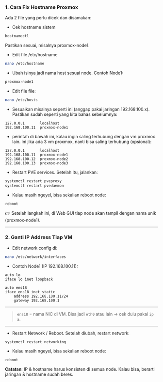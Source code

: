 ### 1. Cara Fix Hostname Proxmox

Ada 2 file yang perlu dicek dan disamakan:

- Cek hostname sistem

```bash
hostnamectl
```

Pastikan sesuai, misalnya proxmox-node1.

- Edit file /etc/hostname

```bash
nano /etc/hostname
```

- Ubah isinya jadi nama host sesuai node.
Contoh Node1:

```bash
proxmox-node1
```

- Edit file file:

```bash
nano /etc/hosts
```

- Sesuaikan misalnya seperti ini (anggap pakai jaringan 192.168.100.x). Pastikan sudah seperti yang kita bahas sebelumnya:

```
127.0.0.1       localhost
192.168.100.11  proxmox-node1
```

- perintah di bawah ini, kalau ingin saling terhubung dengan vm proxmox lain. ini jika ada 3 vm proxmox, nanti bisa saling terhubung (opsional):

```
127.0.0.1       localhost
192.168.100.11  proxmox-node1
192.168.100.12  proxmox-node2
192.168.100.13  proxmox-node3
```

- Restart PVE services. Setelah itu, jalankan:

```bash
systemctl restart pveproxy
systemctl restart pvedaemon
```

- Kalau masih ngeyel, bisa sekalian reboot node:

```bash
reboot
```

👉 Setelah langkah ini, di Web GUI tiap node akan tampil dengan nama unik (proxmox-node1).

---

### 2. Ganti IP Address Tiap VM

- Edit network config di:

```bash
nano /etc/network/interfaces
```

- Contoh Node1 (IP 192.168.100.11):

```
auto lo
iface lo inet loopback

auto ens18
iface ens18 inet static
    address 192.168.100.11/24
    gateway 192.168.100.1
```

---

> `ens18` = nama NIC di VM. Bisa jadi `eth0` atau lain → cek dulu pakai `ip a`.

---

- Restart Network / Reboot. Setelah diubah, restart network:

```bash
systemctl restart networking
```

- Kalau masih ngeyel, bisa sekalian reboot node:

```bash
reboot
```

**Catatan**: IP & hostname harus konsisten di semua node. Kalau bisa, berarti jaringan & hostname sudah beres.

